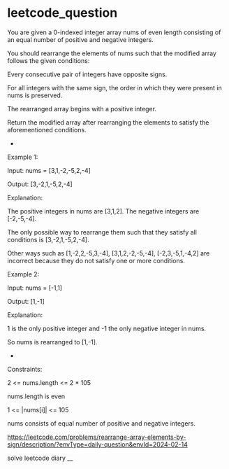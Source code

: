 # leetcode_question


You are given a 0-indexed integer array nums of even length consisting of an equal number of positive and negative integers.




You should rearrange the elements of nums such that the modified array follows the given conditions:

Every consecutive pair of integers have opposite signs.

For all integers with the same sign, the order in which they were present in nums is preserved.

The rearranged array begins with a positive integer.

Return the modified array after rearranging the elements to satisfy the aforementioned conditions.




-




 

Example 1:

Input: nums = [3,1,-2,-5,2,-4]

Output: [3,-2,1,-5,2,-4]

Explanation:

The positive integers in nums are [3,1,2]. The negative integers are [-2,-5,-4].

The only possible way to rearrange them such that they satisfy all conditions is [3,-2,1,-5,2,-4].

Other ways such as [1,-2,2,-5,3,-4], [3,1,2,-2,-5,-4], [-2,3,-5,1,-4,2] are incorrect because they do not satisfy one or more conditions.  




Example 2:

Input: nums = [-1,1]

Output: [1,-1]

Explanation:

1 is the only positive integer and -1 the only negative integer in nums.

So nums is rearranged to [1,-1].





-







 

Constraints:

2 <= nums.length <= 2 * 105

nums.length is even

1 <= |nums[i]| <= 105

nums consists of equal number of positive and negative integers.




https://leetcode.com/problems/rearrange-array-elements-by-sign/description/?envType=daily-question&envId=2024-02-14





solve leetcode diary
__
